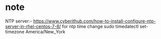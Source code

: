 # note
NTP server:- https://www.cyberithub.com/how-to-install-configure-ntp-server-in-rhel-centos-7-8/
for ntp time change sudo timedatectl set-timezone America/New_York

